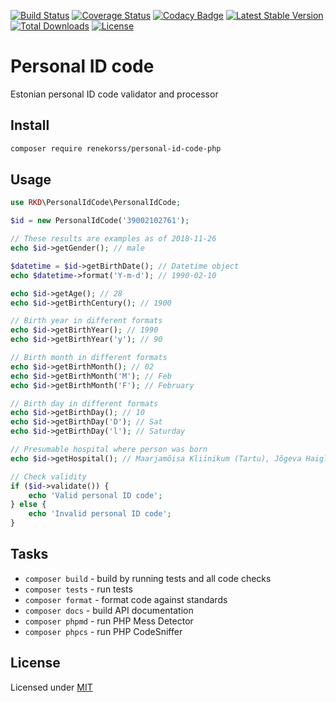 [![Build Status](https://travis-ci.org/renekorss/personal-id-code-php.svg?branch=master)](https://travis-ci.org/renekorss/personal-id-code-php)
[![Coverage Status](https://coveralls.io/repos/renekorss/personal-id-code-php/badge.svg?branch=master&service=github)](https://coveralls.io/github/renekorss/personal-id-code-php?branch=master)
[![Codacy Badge](https://api.codacy.com/project/badge/Grade/634a0a6cf7c84e74aeedb2989bc299c5)](https://www.codacy.com/app/renekorss/personal-id-code-php?utm_source=github.com&amp;utm_medium=referral&amp;utm_content=renekorss/personal-id-code-php&amp;utm_campaign=Badge_Grade)
[![Latest Stable Version](https://poser.pugx.org/renekorss/personal-id-code-php/v/stable)](https://packagist.org/packages/renekorss/personal-id-code-php)
[![Total Downloads](https://poser.pugx.org/renekorss/personal-id-code-php/downloads)](https://packagist.org/packages/renekorss/personal-id-code-php)
[![License](https://img.shields.io/badge/license-MIT-blue.svg)](LICENSE)

# Personal ID code
Estonian personal ID code validator and processor

## Install 

````bash
composer require renekorss/personal-id-code-php
````

## Usage 

````php
use RKD\PersonalIdCode\PersonalIdCode;

$id = new PersonalIdCode('39002102761');

// These results are examples as of 2018-11-26
echo $id->getGender(); // male

$datetime = $id->getBirthDate(); // Datetime object
echo $datetime->format('Y-m-d'); // 1990-02-10

echo $id->getAge(); // 28
echo $id->getBirthCentury(); // 1900

// Birth year in different formats
echo $id->getBirthYear(); // 1990
echo $id->getBirthYear('y'); // 90

// Birth month in different formats
echo $id->getBirthMonth(); // 02
echo $id->getBirthMonth('M'); // Feb
echo $id->getBirthMonth('F'); // February

// Birth day in different formats
echo $id->getBirthDay(); // 10
echo $id->getBirthDay('D'); // Sat
echo $id->getBirthDay('l'); // Saturday

// Presumable hospital where person was born
echo $id->getHospital(); // Maarjamõisa Kliinikum (Tartu), Jõgeva Haigla

// Check validity
if ($id->validate()) {
    echo 'Valid personal ID code';
} else {
    echo 'Invalid personal ID code';  
}
````

## Tasks

- `composer build` - build by running tests and all code checks
- `composer tests` - run tests
- `composer format` - format code against standards
- `composer docs` - build API documentation
- `composer phpmd` - run PHP Mess Detector
- `composer phpcs` - run PHP CodeSniffer

## License

Licensed under [MIT](LICENSE)
